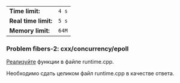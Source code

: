 |                      |       |
|----------------------|-------|
| **Time limit:**      | `4 s` |
| **Real time limit:** | `5 s` |
| **Memory limit:**    | `64M` |


### Problem fibers-2: cxx/concurrency/epoll

[Реализуйте](https://github.com/ObjatieGroba/caos-fibers/tree/epoll) функции в файле runtime.cpp.

Необходимо сдать целиком файл runtime.cpp в качестве ответа.

